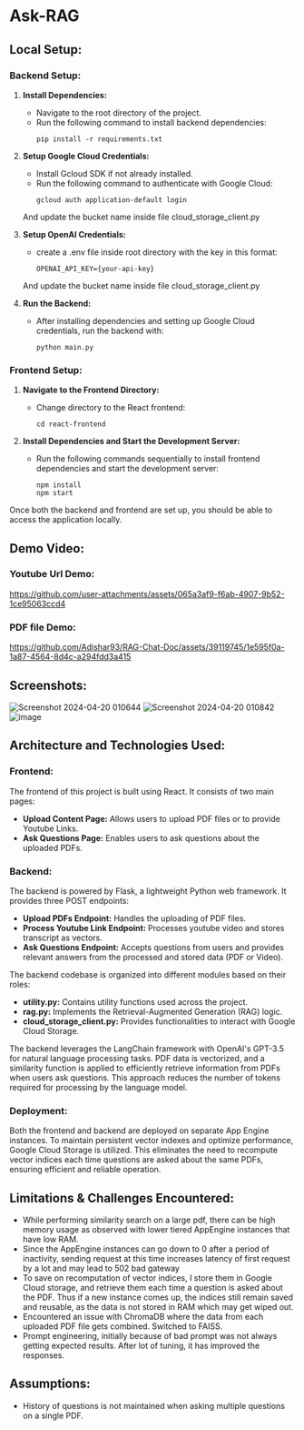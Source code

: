 # Ask-RAG

## Local Setup:
### Backend Setup:

1. **Install Dependencies:**
   - Navigate to the root directory of the project.
   - Run the following command to install backend dependencies:
     ```
     pip install -r requirements.txt
     ```

2. **Setup Google Cloud Credentials:**
   - Install Gcloud SDK if not already installed.
   - Run the following command to authenticate with Google Cloud:
     ```
     gcloud auth application-default login
     ``` 
    And update the bucket name inside file cloud_storage_client.py

3. **Setup OpenAI Credentials:**
   - create a .env file inside root directory with the key in this format:
     ```
     OPENAI_API_KEY={your-api-key}
     ``` 
    And update the bucket name inside file cloud_storage_client.py

4. **Run the Backend:**
   - After installing dependencies and setting up Google Cloud credentials, run the backend with:
     ```
     python main.py
     ```

### Frontend Setup:

1. **Navigate to the Frontend Directory:**
   - Change directory to the React frontend:
     ```
     cd react-frontend
     ```

2. **Install Dependencies and Start the Development Server:**
   - Run the following commands sequentially to install frontend dependencies and start the development server:
     ```
     npm install
     npm start
     ```

Once both the backend and frontend are set up, you should be able to access the application locally.

## Demo Video:

### Youtube Url Demo:
https://github.com/user-attachments/assets/065a3af9-f6ab-4907-9b52-1ce95063ccd4

### PDF file Demo:
https://github.com/Adishar93/RAG-Chat-Doc/assets/39119745/1e595f0a-1a87-4564-8d4c-a294fdd3a415

## Screenshots:

![Screenshot 2024-04-20 010644](https://github.com/Adishar93/RAG-Chat-Doc/assets/39119745/4cca4520-b48c-425d-9302-5a23687c8421)
![Screenshot 2024-04-20 010842](https://github.com/Adishar93/RAG-Chat-Doc/assets/39119745/b72a9461-ab50-462a-8499-fe0d84cfa099)
![image](https://github.com/user-attachments/assets/d80dcd8e-2ad0-4a4e-8761-f560f992964a)


## Architecture and Technologies Used:

### Frontend:
The frontend of this project is built using React. It consists of two main pages:
- **Upload Content Page:** Allows users to upload PDF files or to provide Youtube Links.
- **Ask Questions Page:** Enables users to ask questions about the uploaded PDFs.

### Backend:
The backend is powered by Flask, a lightweight Python web framework. It provides three POST endpoints:
- **Upload PDFs Endpoint:** Handles the uploading of PDF files.
- **Process Youtube Link Endpoint:** Processes youtube video and stores transcript as vectors.
- **Ask Questions Endpoint:** Accepts questions from users and provides relevant answers from the processed and stored data (PDF or Video).

The backend codebase is organized into different modules based on their roles:
- **utility.py:** Contains utility functions used across the project.
- **rag.py:** Implements the Retrieval-Augmented Generation (RAG) logic.
- **cloud_storage_client.py:** Provides functionalities to interact with Google Cloud Storage.

The backend leverages the LangChain framework with OpenAI's GPT-3.5 for natural language processing tasks. PDF data is vectorized, and a similarity function is applied to efficiently retrieve information from PDFs when users ask questions. This approach reduces the number of tokens required for processing by the language model.

### Deployment:
Both the frontend and backend are deployed on separate App Engine instances. To maintain persistent vector indexes and optimize performance, Google Cloud Storage is utilized. This eliminates the need to recompute vector indices each time questions are asked about the same PDFs, ensuring efficient and reliable operation.

## Limitations & Challenges Encountered:
- While performing similarity search on a large pdf, there can be high memory usage as observed with lower tiered AppEngine instances that have low RAM.
- Since the AppEngine instances can go down to 0 after a period of inactivity, sending request at this time increases latency of first request by a lot and may lead to 502 bad gateway
- To save on recomputation of vector indices, I store them in Google Cloud storage, and retrieve them each time a question is asked about the PDF. Thus if a new instance comes up, the indices still remain saved and reusable, as the data is not stored in RAM which may get wiped out.
- Encountered an issue with ChromaDB where the data from each uploaded PDF file gets combined. Switched to FAISS.
- Prompt engineering, initially because of bad prompt was not always getting expected results. After lot of tuning, it has improved the responses.

## Assumptions:
- History of questions is not maintained when asking multiple questions on a single PDF.








